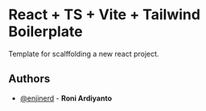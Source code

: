 # React + TS + Vite + Tailwind Boilerplate

Template for scalffolding a new react project.

## Authors

- [@enjinerd](https://www.github.com/enjinerd) - **Roni Ardiyanto**
